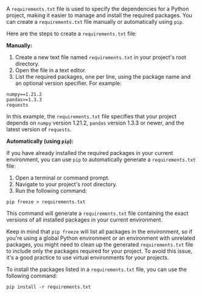 A `requirements.txt` file is used to specify the dependencies for a Python project, making it easier to manage and install the required packages. You can create a `requirements.txt` file manually or automatically using `pip`.

Here are the steps to create a `requirements.txt` file:

**Manually:**

1. Create a new text file named `requirements.txt` in your project's root directory.
2. Open the file in a text editor.
3. List the required packages, one per line, using the package name and an optional version specifier. For example:

```
numpy==1.21.2
pandas>=1.3.3
requests
```

In this example, the `requirements.txt` file specifies that your project depends on `numpy` version 1.21.2, `pandas` version 1.3.3 or newer, and the latest version of `requests`.

**Automatically (using `pip`):**

If you have already installed the required packages in your current environment, you can use `pip` to automatically generate a `requirements.txt` file:

1. Open a terminal or command prompt.
2. Navigate to your project's root directory.
3. Run the following command:

```
pip freeze > requirements.txt
```

This command will generate a `requirements.txt` file containing the exact versions of all installed packages in your current environment.

Keep in mind that `pip freeze` will list all packages in the environment, so if you're using a global Python environment or an environment with unrelated packages, you might need to clean up the generated `requirements.txt` file to include only the packages required for your project. To avoid this issue, it's a good practice to use virtual environments for your projects.

To install the packages listed in a `requirements.txt` file, you can use the following command:

```
pip install -r requirements.txt
```
